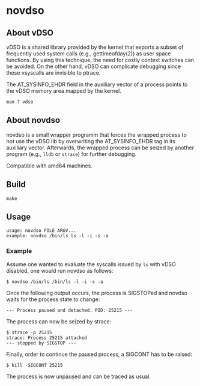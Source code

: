 # novdso

## About vDSO

vDSO is a shared library provided by the kernel that exports a subset of
frequently used system calls (e.g., gettimeofday(2)) as user space functions.
By using this technique, the need for costly context switches can be avoided.
On the other hand, vDSO can complicate debugging since these vsyscalls are
invisible to ptrace.

The AT_SYSINFO_EHDR field in the auxiliary vector of a process points to the
vDSO memory area mapped by the kernel.

```
man 7 vdso
```

## About novdso

novdso is a small wrapper programm that forces the wrapped process to not use
the vDSO lib by overwriting the AT_SYSINFO_EHDR tag in its auxiliary vector.
Afterwards, the wrapped process can be seized by another program (e.g., `lldb`
or `strace`) for further debugging.

Compatible with amd64 machines.

## Build

```
make
```

## Usage

```
usage: novdso FILE ARGV...
example: novdso /bin/ls ls -l -i -s -a
```

### Example

Assume one wanted to evaluate the syscalls issued by `ls` with vDSO disabled,
one would run novdso as follows:

```
$ novdso /bin/ls /bin/ls -l -i -s -a
```

Once the following output occurs, the process is SIGSTOPed and novdso waits
for the process state to change:

```
--- Process paused and detached. PID: 25215 ---
```

The process can now be seized by strace:

```
$ strace -p 25215
strace: Process 25215 attached
--- stopped by SIGSTOP ---
```

Finally, order to continue the paused process, a SIGCONT has to be raised:

```
$ kill -SIGCONT 25215
```

The process is now unpaused and can be traced as usual.